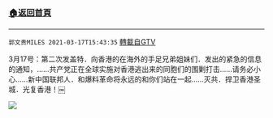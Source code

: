 ﻿###  [:house:返回首頁](https://github.com/ourhimalayas/txt)
---

`郭文贵MILES 2021-03-17T15:43:35` [轉載自GTV](https://gtv.org/web/#/UserInfo/5e596957357cc612d35a8044)

3月17号：第二次发盖特．向香港的在海外的手足兄弟姐妹们．发出的紧急的信息的通知，……共产党正在全球实施对香港逃出来的同胞们的围剿打击……请务必小心……新中国联邦人．和爆料革命将永远的和你们站在一起……灭共．捍卫香港圣城．光复香港！￼

[![](https://filegroup.gtv.org/cdn-cgi/image/width=600/https://filegroup.gtv.org/group6/web/20210317/15/43/0/33e207e3d9da0c557b6e87841c0a1ec4.jpg)](https://filegroup.gtv.org/group6/web/20210317/15/43/0/4785c8dfb4258aeaf9a8d8fb7b14df8a.mp4)